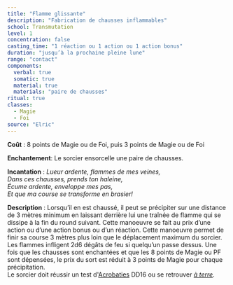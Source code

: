 ```yaml
---
title: "Flamme glissante"
description: "Fabrication de chausses inflammables"
school: Transmutation
level: 1
concentration: false
casting_time: "1 réaction ou 1 action ou 1 action bonus"
duration: "jusqu’à la prochaine pleine lune"
range: "contact"
components:
  verbal: true
  somatic: true
  material: true
  materials: "paire de chausses"
ritual: true
classes:
  - Magie
  - Foi
source: "Elric"
---
```

**Coût** : 8 points de Magie ou de Foi, puis 3 points de Magie ou de Foi

**Enchantement**: Le sorcier ensorcelle une paire de chausses. 

**Incantation** : *Lueur ardente, flammes de mes veines,*    
*Dans ces chausses, prends ton haleine,*   
*Écume ardente, enveloppe mes pas,*    
*Et que ma course se transforme en brasier!*    

**Description** : Lorsqu’il en est chaussé, il peut se précipiter sur une distance de 3 mètres minimum en laissant derrière lui une traînée de flamme qui se dissipe à la fin du round suivant. Cette manoeuvre se fait au prix d’une action ou d’une action bonus ou d’un réaction. Cette manoeuvre permet de finir sa course 3 mètres plus loin que le déplacement maximum du sorcier.  
Les flammes infligent 2d6 dégâts de feu si quelqu’un passe dessus. Une fois que les chausses sont enchantées et que les 8 points de Magie ou PF sont dépensées, le prix du sort est réduit à 3 points de Magie pour chaque précipitation.  
Le sorcier doit réussir un test d'[Acrobaties](/utiliser-les-caractéristiques/#acrobaties) DD16 ou se retrouver [_à terre_](/gerer-la-sante-du-personnage/#a-terre).  
